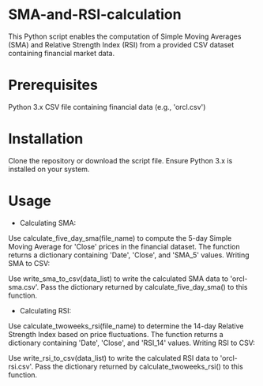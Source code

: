 # SMA-and-RSI-calculation
 
This Python script enables the computation of Simple Moving Averages (SMA) and Relative Strength Index (RSI) from a provided CSV dataset containing financial market data.

# Prerequisites
Python 3.x
CSV file containing financial data (e.g., 'orcl.csv')

# Installation
Clone the repository or download the script file.
Ensure Python 3.x is installed on your system.
# Usage

- Calculating SMA:

Use calculate_five_day_sma(file_name) to compute the 5-day Simple Moving Average for 'Close' prices in the financial dataset.
The function returns a dictionary containing 'Date', 'Close', and 'SMA_5' values.
Writing SMA to CSV:

Use write_sma_to_csv(data_list) to write the calculated SMA data to 'orcl-sma.csv'.
Pass the dictionary returned by calculate_five_day_sma() to this function.

- Calculating RSI:

Use calculate_twoweeks_rsi(file_name) to determine the 14-day Relative Strength Index based on price fluctuations.
The function returns a dictionary containing 'Date', 'Close', and 'RSI_14' values.
Writing RSI to CSV:

Use write_rsi_to_csv(data_list) to write the calculated RSI data to 'orcl-rsi.csv'.
Pass the dictionary returned by calculate_twoweeks_rsi() to this function.

